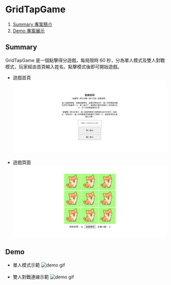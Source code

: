 # GridTapGame

1. [Summary 專案簡介](https://github.com/yslsy/GridTapGame?tab=readme-ov-file#summary)
2. [Demo 專案展示](https://github.com/yslsy/GridTapGame?tab=readme-ov-file#demo)

## Summary

GridTapGame 是一個點擊得分遊戲，每局限時 60 秒，分為單人模式及雙人對戰模式，玩家經由首頁輸入姓名，點擊模式後即可開始遊戲。<br>

- 遊戲首頁
  ![summary homeimage](/public/assets/readme/homepage.png)<br><br>
- 遊戲頁面
  ![summary gameimage](/public/assets/readme/gamepage.png)<br>

## Demo

- 單人模式示範
  ![demo gif](/public/assets/readme/onemode.gif)<br><br>
- 雙人對戰連線示範
  ![demo gif](/public/assets/readme/twomode.gif)<br>
